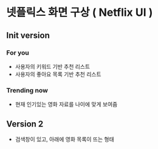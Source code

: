 # 넷플릭스 화면 구상 ( Netflix UI )

## Init version
### For you 
- 사용자의 키워드 기반 추천 리스트
- 사용자의 좋아요 목록 기반 추천 리스트

### Trending now
- 현재 인기있는 영화 자료를 나이에 맞게 보여줌

## Version 2
- 검색창이 있고, 아래에 영화 목록이 뜨는 형태
